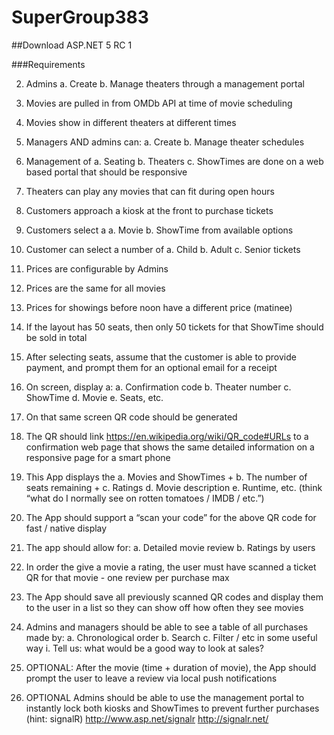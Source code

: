 # SuperGroup383

##Download ASP.NET 5 RC 1

###Requirements

2. Admins
    a. Create
    b. Manage theaters through a management portal

3. Movies are pulled in from OMDb API at time of movie scheduling

4. Movies show in different theaters at different times

5. Managers AND admins can:
    a. Create
    b. Manage theater schedules

6. Management of
    a. Seating
    b. Theaters
    c. ShowTimes
    are done on a web based portal that should be responsive

7. Theaters can play any movies that can fit during open hours

8. Customers approach a kiosk at the front to purchase tickets

9. Customers select a
    a. Movie
    b. ShowTime
    from available options

10. Customer can select a number of
    a. Child
    b. Adult
    c. Senior tickets

11. Prices are configurable by Admins

12. Prices are the same for all movies

13. Prices for showings before noon have a different price (matinee)

14. If the layout has 50 seats, then only 50 tickets for that ShowTime should be sold in total

15. After selecting seats, assume that the customer is able to provide payment, and prompt them for an optional email for a receipt

16. On screen, display a:
    a. Confirmation code
    b. Theater number
    c. ShowTime
    d. Movie
    e. Seats, etc.

17. On that same screen QR code should be generated

18. The QR should link
    https://en.wikipedia.org/wiki/QR_code#URLs
    to a confirmation web page that shows the same detailed information on a responsive page for
    a smart phone

19. This App displays the
    a. Movies and ShowTimes +
    b. The number of seats remaining +
    c. Ratings
    d. Movie description
    e. Runtime, etc. (think “what do I normally see on rotten tomatoes / IMDB / etc.”)

20. The App should support a “scan your code” for the above QR code for fast / native display

21. The app should allow for:
    a. Detailed movie review
    b. Ratings by users

22. In order the give a movie a rating, the user must have scanned a ticket QR for that movie - one review per purchase max

23. The App should save all previously scanned QR codes and display them to the user in a list so they can show off how often they see movies

24. Admins and managers should be able to see a table of all purchases made by:
    a. Chronological order
    b. Search
    c. Filter / etc in some useful way
    i. Tell us: what would be a good way to look at sales?

25. OPTIONAL: After the movie (time + duration of movie), the App should prompt the user to leave
    a review via local push notifications

26. OPTIONAL Admins should be able to use the management portal to instantly lock both kiosks and ShowTimes to prevent further purchases (hint: signalR)
    http://www.asp.net/signalr
    http://signalr.net/
